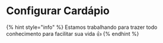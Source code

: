 # Configurar Cardápio

{% hint style="info" %}
Estamos trabalhando para trazer todo conhecimento para facilitar sua vida 👍
{% endhint %}
